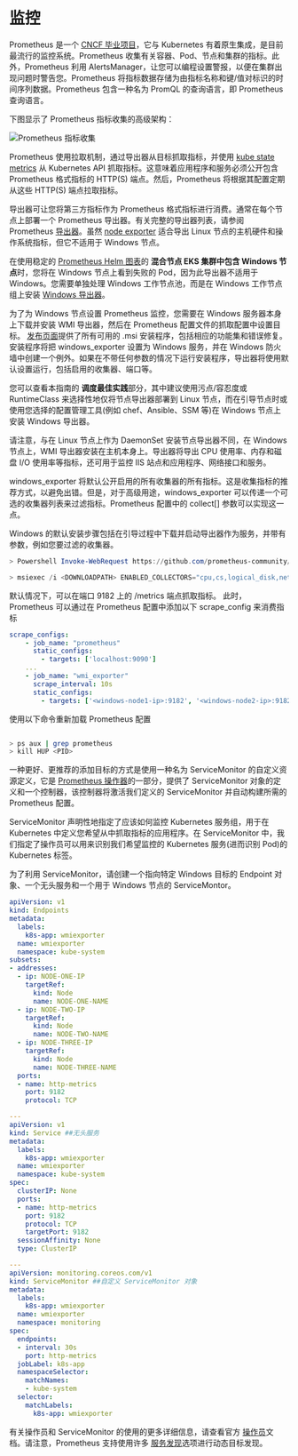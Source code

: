 # 监控

Prometheus 是一个 [CNCF 毕业项目](https://www.cncf.io/projects/)，它与 Kubernetes 有着原生集成，是目前最流行的监控系统。Prometheus 收集有关容器、Pod、节点和集群的指标。此外，Prometheus 利用 AlertsManager，让您可以编程设置警报，以便在集群出现问题时警告您。Prometheus 将指标数据存储为由指标名称和键/值对标识的时间序列数据。Prometheus 包含一种名为 PromQL 的查询语言，即 Prometheus 查询语言。

下图显示了 Prometheus 指标收集的高级架构：

![Prometheus 指标收集](./images/prom.png)

Prometheus 使用拉取机制，通过导出器从目标抓取指标，并使用 [kube state metrics](https://github.com/kubernetes/kube-state-metrics) 从 Kubernetes API 抓取指标。这意味着应用程序和服务必须公开包含 Prometheus 格式指标的 HTTP(S) 端点。然后，Prometheus 将根据其配置定期从这些 HTTP(S) 端点拉取指标。

导出器可让您将第三方指标作为 Prometheus 格式指标进行消费。通常在每个节点上部署一个 Prometheus 导出器。有关完整的导出器列表，请参阅 Prometheus [导出器](https://prometheus.io/docs/instrumenting/exporters/)。虽然 [node exporter](https://github.com/prometheus/node_exporter) 适合导出 Linux 节点的主机硬件和操作系统指标，但它不适用于 Windows 节点。

在使用稳定的 [Prometheus Helm 图表](https://github.com/prometheus-community/helm-charts)的 **混合节点 EKS 集群中包含 Windows 节点**时，您将在 Windows 节点上看到失败的 Pod，因为此导出器不适用于 Windows。您需要单独处理 Windows 工作节点池，而是在 Windows 工作节点组上安装 [Windows 导出器](https://github.com/prometheus-community/windows_exporter)。

为了为 Windows 节点设置 Prometheus 监控，您需要在 Windows 服务器本身上下载并安装 WMI 导出器，然后在 Prometheus 配置文件的抓取配置中设置目标。
[发布页面](https://github.com/prometheus-community/windows_exporter/releases)提供了所有可用的 .msi 安装程序，包括相应的功能集和错误修复。安装程序将把 windows_exporter 设置为 Windows 服务，并在 Windows 防火墙中创建一个例外。如果在不带任何参数的情况下运行安装程序，导出器将使用默认设置运行，包括启用的收集器、端口等。

您可以查看本指南的 **调度最佳实践**部分，其中建议使用污点/容忍度或 RuntimeClass 来选择性地仅将节点导出器部署到 Linux 节点，而在引导节点时或使用您选择的配置管理工具(例如 chef、Ansible、SSM 等)在 Windows 节点上安装 Windows 导出器。

请注意，与在 Linux 节点上作为 DaemonSet 安装节点导出器不同，在 Windows 节点上，WMI 导出器安装在主机本身上。导出器将导出 CPU 使用率、内存和磁盘 I/O 使用率等指标，还可用于监控 IIS 站点和应用程序、网络接口和服务。

windows_exporter 将默认公开启用的所有收集器的所有指标。这是收集指标的推荐方式，以避免出错。但是，对于高级用途，windows_exporter 可以传递一个可选的收集器列表来过滤指标。Prometheus 配置中的 collect[] 参数可以实现这一点。

Windows 的默认安装步骤包括在引导过程中下载并启动导出器作为服务，并带有参数，例如您要过滤的收集器。

```powershell
> Powershell Invoke-WebRequest https://github.com/prometheus-community/windows_exporter/releases/download/v0.13.0/windows_exporter-0.13.0-amd64.msi -OutFile <DOWNLOADPATH>

> msiexec /i <DOWNLOADPATH> ENABLED_COLLECTORS="cpu,cs,logical_disk,net,os,system,container,memory"
```

默认情况下，可以在端口 9182 上的 /metrics 端点抓取指标。
此时，Prometheus 可以通过在 Prometheus 配置中添加以下 scrape_config 来消费指标

```yaml
scrape_configs:
    - job_name: "prometheus"
      static_configs:
        - targets: ['localhost:9090']
    ...
    - job_name: "wmi_exporter"
      scrape_interval: 10s
      static_configs:
        - targets: ['<windows-node1-ip>:9182', '<windows-node2-ip>:9182', ...]
```

使用以下命令重新加载 Prometheus 配置

```bash

> ps aux | grep prometheus
> kill HUP <PID>

```

一种更好、更推荐的添加目标的方式是使用一种名为 ServiceMonitor 的自定义资源定义，它是 [Prometheus 操作器](https://github.com/prometheus-operator/kube-prometheus/releases)的一部分，提供了 ServiceMonitor 对象的定义和一个控制器，该控制器将激活我们定义的 ServiceMonitor 并自动构建所需的 Prometheus 配置。

ServiceMonitor 声明性地指定了应该如何监控 Kubernetes 服务组，用于在 Kubernetes 中定义您希望从中抓取指标的应用程序。在 ServiceMonitor 中，我们指定了操作员可以用来识别我们希望监控的 Kubernetes 服务(进而识别 Pod)的 Kubernetes 标签。

为了利用 ServiceMonitor，请创建一个指向特定 Windows 目标的 Endpoint 对象、一个无头服务和一个用于 Windows 节点的 ServiceMontor。

```yaml
apiVersion: v1
kind: Endpoints
metadata:
  labels:
    k8s-app: wmiexporter
  name: wmiexporter
  namespace: kube-system
subsets:
- addresses:
  - ip: NODE-ONE-IP
    targetRef:
      kind: Node
      name: NODE-ONE-NAME
  - ip: NODE-TWO-IP
    targetRef:
      kind: Node
      name: NODE-TWO-NAME
  - ip: NODE-THREE-IP
    targetRef:
      kind: Node
      name: NODE-THREE-NAME
  ports:
  - name: http-metrics
    port: 9182
    protocol: TCP

---
apiVersion: v1
kind: Service ##无头服务
metadata:
  labels:
    k8s-app: wmiexporter
  name: wmiexporter
  namespace: kube-system
spec:
  clusterIP: None
  ports:
  - name: http-metrics
    port: 9182
    protocol: TCP
    targetPort: 9182
  sessionAffinity: None
  type: ClusterIP

---
apiVersion: monitoring.coreos.com/v1
kind: ServiceMonitor ##自定义 ServiceMonitor 对象
metadata:
  labels:
    k8s-app: wmiexporter
  name: wmiexporter
  namespace: monitoring
spec:
  endpoints:
  - interval: 30s
    port: http-metrics
  jobLabel: k8s-app
  namespaceSelector:
    matchNames:
    - kube-system
  selector:
    matchLabels:
      k8s-app: wmiexporter
```

有关操作员和 ServiceMonitor 的使用的更多详细信息，请查看官方 [操作员](https://github.com/prometheus-operator/kube-prometheus)文档。请注意，Prometheus 支持使用许多 [服务发现](https://prometheus.io/blog/2015/06/01/advanced-service-discovery/)选项进行动态目标发现。